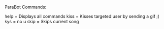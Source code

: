 ParaBot Commands:

help = Displays all commands
kiss = Kisses targeted user by sending a gif ;)
kys = no u 
skip = Skips current song

